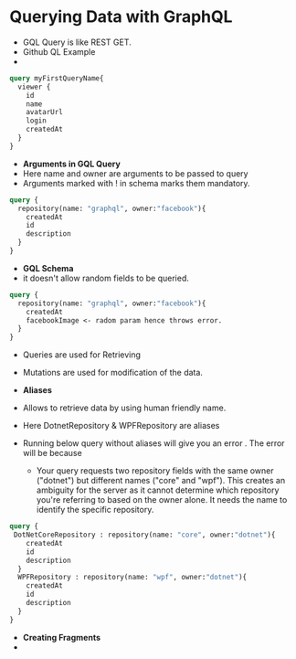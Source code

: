 # Querying Data with GraphQL 
* GQL Query is like REST GET.
* Github QL Example
* 
```graphql
query myFirstQueryName{
  viewer {
    id
    name
    avatarUrl
    login
    createdAt
  }
}
```

* **Arguments in GQL Query**
* Here name and owner are arguments to be passed to query
* Arguments marked with ! in schema marks them mandatory.
```graphql
query {
  repository(name: "graphql", owner:"facebook"){
    createdAt
    id
    description
  }
}
```

* **GQL Schema**
* it doesn't allow random fields to be queried. 
```graphql
query {
  repository(name: "graphql", owner:"facebook"){
    createdAt
    facebookImage <- radom param hence throws error.
  }
}
```
* Queries are used for Retrieving 
* Mutations are used for modification of the data.

* **Aliases**
* Allows to retrieve data by using human friendly name.
* Here DotnetRepository & WPFRepository are aliases
* Running below query without aliases will give you an error . The error will be because
  * Your query requests two repository fields with the same owner ("dotnet") but different names ("core" and "wpf"). This creates an ambiguity for the server as it cannot determine which repository you're referring to based on the owner alone. It needs the name to identify the specific repository.
```graphql
query {
 DotNetCoreRepository : repository(name: "core", owner:"dotnet"){
    createdAt
    id
    description
  }
  WPFRepository : repository(name: "wpf", owner:"dotnet"){
    createdAt
    id
    description
  }
}   
```

* **Creating Fragments**
* 